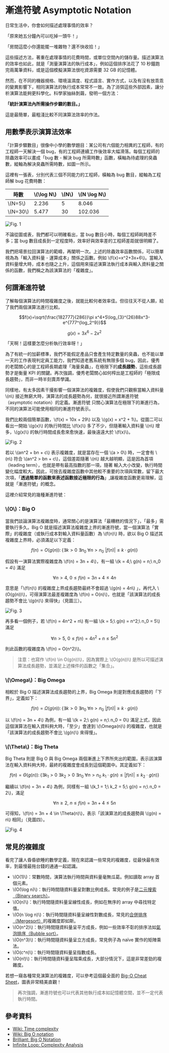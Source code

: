 # 漸進符號 Asymptotic Notation

日常生活中，你會如何描述處理事情的效率？

「原來她五分鐘內可以吃掉一頭牛！」

「房間這麼小你還能擺一堆雜物？還不快收拾！」

這些描述方法，著重在處理事情的花費時間，或單位空間內的儲存量。描述演算法的效率也如此，就是「測量演算法的執行成本」，例如這個排序法花了 10 秒鐘跑完兩萬筆資料，或是這個模擬演算法很吃資源需要 32 GB 的記憶體。

然而，在不同的機器規格、環境溫濕度、程式語言、實作方式，以及有沒有放乖乖的變異影響下，相同演算法的執行成本常常不一致。為了消弭這些外部因素，讓分析演算法能夠更科學化。科學家抽絲剝繭，發明一個方法：

**「統計演算法內所需操作步驟的數目。」**

這是最簡單，最粗淺比較不同演算法效率的作法。

## 用數學表示演算法效率

「計算步驟數目」很像中小學的數學題目：某公司有六個能力相異的工程師，有的工程師一天解決一個 bug，有的工程師連續工作後效率大幅滑落。每個工程師的除蟲效率可以畫成「bug 數 - 解決 bug 所需時數」函數，橫軸為待處理的臭蟲數，縱軸為解決臭蟲所需時數，如圖一所示。

這裡有一張表，分別代表三個不同能力的工程師，橫軸為 bug 數目，縱軸為工程師解 bug 花費時數：

| 時數       | \\(\log N\\) | \\(N\\) | \\(N \log N\\) |
| ---------- | ------------ | ------- | -------------- |
| \\(N=5\\)  | 2.236        | 5       | 8.046          |
| \\(N=30\\) | 5.477        | 30      | 102.036        |

<!-- TODO: Waiting for rust-lang-nursery/mdBook/pull/603 -->
<!-- Use absolute links as as workaround. -->

![Fig. 1](concepts/fig/asymptotic-notation-1.png)

不論從圖或表，我們都可以明確看出，當 bug 數目小時，每個工程師耗時差不多；當 bug 數目成長到一定程度時，效率好與效率差的工程師差距就很明顯了。

我們把場景拉回演算法的範疇，再闡明一次。上述的除蟲效率函數關係，可以簡單視為為「輸入資料量 - 運算成本」關係之函數。例如 \\(f(x)=x^2+3x+6\\)。當輸入資料量增大時，成本也隨之上升，這個用來描述演算法執行成本與輸入資料量之關係的函數，我們稱之為該演算法的「複雜度」。

## 何謂漸進符號

了解每個演算法的時間複雜度之後，就能比較何者效率佳。但往往天不從人願，給了我們兩個演算法進行比較。

$$f(x)=\sqrt{\frac{182777}{286}}\pi x^4+5\log_{3}^{26}88x^3-e^{777^{log_2^9}}$$

$$g(x)=3x^6-2x^2$$

「天啊！這樣要怎麼分析執行效率呀！」

為了有統一的加薪標準，我們不能假定產品只會產生特定數量的臭蟲，也不能以單一天的工作表現判定員工能力，我們知道老舊系統有無限多個 bug，因此，優秀的老闆關心的是工程師長期處理「海量臭蟲」，在極限下的**成長趨勢**，這些成長趨勢才是衡量 KPI 的關鍵。再次強調，優秀老闆關心如何榨出是工程師的「極限成長趨勢」，而非一時半刻賣弄學識。

同樣地，有太多因素干擾影響一個演算法的複雜度，假使我們只觀察當輸入資料量 \\(n\\) 接近無窮大時，演算法的成長趨勢為何，就很接近所謂漸進符號（asymptotic notation）的定義。漸進符號 只關心演算法在極限下的漸進行為，不同的演算法可能使用相同的漸進符號表示。

我們比較兩個簡單函數，\\(f(x) = 10x + 29\\) 以及 \\(g(x) = x^2 + 1\\)。從圖二可以看出一開始 \\(g(x)\\) 的執行時間比 \\(f(x)\\) 多了不少，但隨著輸入資料量 \\(n\\) 增多，\\(g(x)\\) 的執行時間成長愈來愈快速，最後遠遠大於 \\(f(x)\\)。

<!-- TODO: Waiting for rust-lang-nursery/mdBook/pull/603 -->
<!-- Use absolute links as as workaround. -->

![Fig. 2](concepts/fig/asymptotic-notation-2.png)

若以 \\(an^2 + bn + c\\)  表示複雜度，就是當存在一個 \\(a > 0\\) 時，一定會有 \\(n\\) 符合 \\(an^2 > bn + c\\)，這個差距隨著 \\(n\\) 越大越明顯，這是因為首項（leading term），也就是帶有最高指數的那一項，隨著 輸入大小改變，執行時間變化幅度較大。因此，可捨去複雜度函數中其他較不重要的次項與常數，留下最大次項，「**透過簡單的函數來表述函數接近極限的行為**」,讓複雜度函數更易理解，這就是「漸進符號」的概念。

這裡介紹常見的幾種漸進符號：

### \\(O\\)：Big O

當我們談論演算法複雜度時，通常關心的是演算法「最糟糕的情況下」，「最多」需要執行多久。Big O 就是描述演算法複雜度上界的漸進符號，當一個演算法「實際」的複雜度（或執行成本對輸入資料量函數）為 \\(f(n)\\) 時，欲以 Big O 描述其複雜度上界時，必須滿足以下定義：

$$f(n) = O(g(n)) \colon \{\exists k>0\ \exists n_0\ \forall n>n_0\ |f(n)| \leq k \cdot g(n)\}$$

假設有一演算法實際複雜度為 \\(f(n) = 3n + 4\\)，有一組 \\(k = 4\;\ g(n) = n\;\ n_0 = 4\\) 滿足

$$\forall n > 4,\ 0 \leq f(n) = 3n + 4 \leq 4n$$

意思是「\\(f(n)\\) 的複雜度上界成長趨勢最終不會超過 \\(g(n) = 4n\\) 」，再代入 \\(O(g(n))\\)，可得演算法最差複雜度為 \\(f(n) = O(n)\\)，也就是「該演算法的成長趨勢不會比 \\(g(n)\\) 來得快」（見圖三）。

<!-- TODO: Waiting for rust-lang-nursery/mdBook/pull/603 -->
<!-- Use absolute links as as workaround. -->

![Fig. 3](concepts/fig/asymptotic-notation-3.png)

再多看一個例子，若 \\(f(n) = 4n^2 + n\\) 有一組 \\(k = 5\;\ g(n) = n^2\;\ n_0 = 5\\) 滿足

$$\forall n > 5,\ 0 \leq f(n) = 4n^2 + n \leq 5n^2$$

則此函數的複雜度為 \\(f(n) = O(n^2)\\)。

> 注意：也寫作 \\(f(n) \in O(g(n))\\)，因為實際上 \\(O(g(n))\\) 是所以可描述演算法成長趨勢，並滿足上述條件的函數之「集合」。

### \\(\Omega\\)：Big Omega

相較於 Big O 描述演算法成長趨勢的上界，Big Omega 則是對應成長趨勢的「下界」，定義如下：

$$f(n) = \Omega(g(n)) \colon \{\exists k>0\ \exists n_0\ \forall n>n_0\ |f(n)| \geq k \cdot g(n)\}$$

以 \\(f(n) = 3n + 4\\) 為例，有一組 \\(k = 2\;\ g(n) = n\;\ n_0 = 0\\) 滿足上式，因此這個演算法在輸入資料夠大時，「至少」會達到 \\(\Omega(n)\\) 的複雜度，也就是「該演算法的成長趨勢不會比 \\(g(n)\\) 來得慢」。

### \\(\Theta\\)：Big Theta

Big Theta 則是 Big O 與 Big Omega 兩個漸進上下界所夾出的範圍，表示該演算法在輸入資料夠大時，最終的複雜度會成長到這個範圍中。其定義如下：

$$f(n) = \Theta(g(n)) \colon \{\exists k_1>0\ \exists k_2>0\ \exists n_0\ \forall n>n_0\ k_1 \cdot g(n) \leq |f(n)| \leq k_2 \cdot g(n)\}$$

繼續以 \\(f(n) = 3n + 4\\) 為例，同樣有一組 \\(k_1 = 1\;\ k_2 = 5\;\ g(n) = n\;\ n_0 = 2\\)，滿足

$$\forall n \geq 2,\ n \leq f(n) = 3n + 4 \leq 5n$$

可得知，\\(f(n) = 3n + 4 \in \Theta(n)\\)，表示「該演算法的成長趨勢與 \\(g(n) = n\\) 相同」（見圖四）。

<!-- TODO: Waiting for rust-lang-nursery/mdBook/pull/603 -->
<!-- Use absolute links as as workaround. -->

![Fig. 4](concepts/fig/asymptotic-notation-4.png)

## 常見的複雜度

看完了讓人昏昏欲睡的數學定義，現在來認識一些常見的複雜度，從最快最有效率，到最慢最拖台錢的通通一起認識。

- \\(O(1)\\)：常數時間，演算法執行時間與資料量毫無瓜葛。例如讀取 array 首個元素。
- \\(O(\log n)\\)：執行時間隨資料量呈對數比例成長。常見的例子是[二元搜索（Binary search）](../search/)。
- \\(O(n)\\)：執行時間隨資料量呈線性成長，例如在無序的 array 中尋找特定值。
- \\(O(n \log n)\\)：執行時間隨資料量呈線性對數成長，常見的[合併排序（Mergesort）](../sorting/mergesort)的複雜度即如斯。
- \\(O(n^2)\\)：執行時間隨資料量呈平方成長，例如一些效率不彰的排序法如[氣泡排序（Bubble sort）](../sorting/bubble_sort)。
- \\(O(n^3)\\)：執行時間隨資料量呈立方成長，常見例子為 naïve 實作的矩陣乘法。
- \\(O(c^n)\\)：執行時間隨資料量呈指數成長。
- \\(O(n!)\\)：執行時間隨資料量呈階乘成長，大部分情況下，這是非常差勁的複雜度。

若想一窺各種常見演算法的複雜度，可以參考這個最全面的 [Big-O Cheat Sheet](http://bigocheatsheet.com/)，圖表非常精美直觀！

> 再次強調，漸進符號也可以代表其他執行成本如記憶體空間，並不一定代表執行時間。

## 參考資料

- [Wiki: Time complexity](https://en.wikipedia.org/wiki/Time_complexity)
- [Wiki: Big O notation](https://en.wikipedia.org/wiki/Big_O_notation)
- [Brilliant: Big O Notation](https://brilliant.org/wiki/big-o-notation/)
- [Infinite Loop: Complexity Analysis](http://program-lover.blogspot.com/2008/10/complexity-analysis.html)
